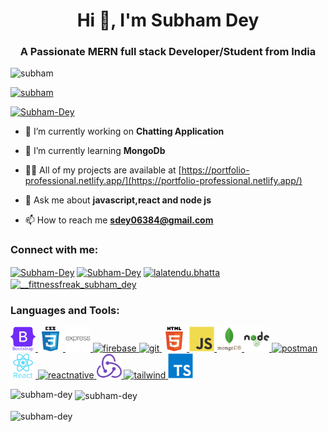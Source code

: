 <h1 align="center">Hi 👋, I'm Subham Dey</h1>
<h3 align="center">A Passionate MERN full stack Developer/Student from India</h3>

<p align="left"> <img src="https://komarev.com/ghpvc/?username=subhamdey1234&label=Profile%20views&color=0e75b6&style=flat" alt="subham" /> </p>

<p align="left"> <a href="https://github.com/ryo-ma/github-profile-trophy"><img src="https://github-profile-trophy.vercel.app/?username=subhamdey1234" alt="subham" /></a> </p>

<p align="left"> <a href="https://x.com/subham_deyOP?t=4FlGmUMwBXk2MhdOjugVTg&s=08" target="blank"><img src="https://img.shields.io/twitter/follow/Subham Dey?logo=twitter&style=for-the-badge" alt="Subham-Dey" /></a> </p>

- 🔭 I’m currently working on **Chatting Application**

- 🌱 I’m currently learning **MongoDb**

- 👨‍💻 All of my projects are available at [https://portfolio-professional.netlify.app/](https://portfolio-professional.netlify.app/)

- 💬 Ask me about **javascript,react and node js**

- 📫 How to reach me **sdey06384@gmail.com**

<h3 align="left">Connect with me:</h3>
<p align="left">

<a href="https://x.com/subham_deyOP?t=4FlGmUMwBXk2MhdOjugVTg&s=08" target="blank"><img align="center" src="https://raw.githubusercontent.com/rahuldkjain/github-profile-readme-generator/master/src/images/icons/Social/twitter.svg" alt="Subham-Dey" height="30" width="40" /></a>
<a href="https://www.linkedin.com/in/subham-dey-8b8041219/" target="blank"><img align="center" src="https://raw.githubusercontent.com/rahuldkjain/github-profile-readme-generator/master/src/images/icons/Social/linked-in-alt.svg" alt="Subham-Dey" height="30" width="40" /></a>
<a href="https://www.facebook.com/share/1Fk6reR2vf/" target="blank"><img align="center" src="https://raw.githubusercontent.com/rahuldkjain/github-profile-readme-generator/master/src/images/icons/Social/facebook.svg" alt="lalatendu.bhatta" height="30" width="40" /></a>
<a href="https://www.instagram.com/_fitnessfreak_subham_dey___/" target="blank"><img align="center" src="https://raw.githubusercontent.com/rahuldkjain/github-profile-readme-generator/master/src/images/icons/Social/instagram.svg" alt="__fittnessfreak_subham_dey" height="30" width="40" /></a>
</p>

<h3 align="left">Languages and Tools:</h3>
<p align="left"> <a href="https://getbootstrap.com" target="_blank" rel="noreferrer"> <img src="https://raw.githubusercontent.com/devicons/devicon/master/icons/bootstrap/bootstrap-plain-wordmark.svg" alt="bootstrap" width="40" height="40"/> </a> <a href="https://www.w3schools.com/css/" target="_blank" rel="noreferrer"> <img src="https://raw.githubusercontent.com/devicons/devicon/master/icons/css3/css3-original-wordmark.svg" alt="css3" width="40" height="40"/> </a> <a href="https://expressjs.com" target="_blank" rel="noreferrer"> <img src="https://raw.githubusercontent.com/devicons/devicon/master/icons/express/express-original-wordmark.svg" alt="express" width="40" height="40"/> </a> <a href="https://firebase.google.com/" target="_blank" rel="noreferrer"> <img src="https://www.vectorlogo.zone/logos/firebase/firebase-icon.svg" alt="firebase" width="40" height="40"/> </a> <a href="https://git-scm.com/" target="_blank" rel="noreferrer"> <img src="https://www.vectorlogo.zone/logos/git-scm/git-scm-icon.svg" alt="git" width="40" height="40"/> </a> <a href="https://www.w3.org/html/" target="_blank" rel="noreferrer"> <img src="https://raw.githubusercontent.com/devicons/devicon/master/icons/html5/html5-original-wordmark.svg" alt="html5" width="40" height="40"/> </a> <a href="https://developer.mozilla.org/en-US/docs/Web/JavaScript" target="_blank" rel="noreferrer"> <img src="https://raw.githubusercontent.com/devicons/devicon/master/icons/javascript/javascript-original.svg" alt="javascript" width="40" height="40"/> </a> <a href="https://www.mongodb.com/" target="_blank" rel="noreferrer"> <img src="https://raw.githubusercontent.com/devicons/devicon/master/icons/mongodb/mongodb-original-wordmark.svg" alt="mongodb" width="40" height="40"/> </a> <a href="https://nodejs.org" target="_blank" rel="noreferrer"> <img src="https://raw.githubusercontent.com/devicons/devicon/master/icons/nodejs/nodejs-original-wordmark.svg" alt="nodejs" width="40" height="40"/> </a> <a href="https://postman.com" target="_blank" rel="noreferrer"> <img src="https://www.vectorlogo.zone/logos/getpostman/getpostman-icon.svg" alt="postman" width="40" height="40"/> </a> <a href="https://reactjs.org/" target="_blank" rel="noreferrer"> <img src="https://raw.githubusercontent.com/devicons/devicon/master/icons/react/react-original-wordmark.svg" alt="react" width="40" height="40"/> </a> <a href="https://reactnative.dev/" target="_blank" rel="noreferrer"> <img src="https://reactnative.dev/img/header_logo.svg" alt="reactnative" width="40" height="40"/> </a> <a href="https://redux.js.org" target="_blank" rel="noreferrer"> <img src="https://raw.githubusercontent.com/devicons/devicon/master/icons/redux/redux-original.svg" alt="redux" width="40" height="40"/> </a> <a href="https://tailwindcss.com/" target="_blank" rel="noreferrer"> <img src="https://www.vectorlogo.zone/logos/tailwindcss/tailwindcss-icon.svg" alt="tailwind" width="40" height="40"/> </a> <a href="https://www.typescriptlang.org/" target="_blank" rel="noreferrer"> <img src="https://raw.githubusercontent.com/devicons/devicon/master/icons/typescript/typescript-original.svg" alt="typescript" width="40" height="40"/> </a> </p>

<p><img align="left" src="https://github-readme-stats.vercel.app/api/top-langs?username=subhamdey1234&show_icons=true&locale=en&layout=compact" alt="subham-dey" /></p>

<p>&nbsp;<img align="center" src="https://github-readme-stats.vercel.app/api?username=subhamdey1234&show_icons=true&locale=en" alt="subham-dey" /></p>

<p><img align="center" src="https://github-readme-streak-stats.herokuapp.com/?user=subhamdey1234&" alt="subham-dey" /></p>
